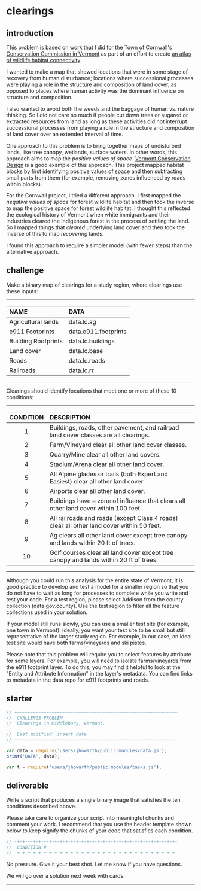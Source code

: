 # __clearings__

## introduction  

This problem is based on work that I did for the Town of [Cornwall's Conservation Commission in Vermont][ccc] as part of an effort to create [an atlas of wildlife habitat connectivity][ccc-atlas].  

I wanted to make a map that showed locations that were in some stage of recovery from human disturbance; locations where successional processes were playing a role in the structure and composition of land cover, as opposed to places where human activity was the dominant influence on structure and composition.  

I also wanted to avoid both the weeds and the baggage of human vs. nature thinking. So I did not care so much if people cut down trees or sugared or extracted resources from land as long as these activities did not interrupt successional processes from playing a role in the structure and composition of land cover over an extended interval of time.     

One approach to this problem is to bring together maps of undisturbed lands, like tree canopy, wetlands, surface waters. In other words, this approach aims to map the _positive values of space_. [Vermont Conservation Design][vcd] is a good example of this approach. This project mapped habitat blocks by first identifying positive values of space and then subtracting small parts from them (for example, removing zones influenced by roads within blocks). 

For the Cornwall project, I tried a different approach. I first mapped the _negative values of space_ for forest wildlife habitat and then took the inverse to map the positive space for forest wildlife habitat. I thought this reflected the ecological history of Vermont when white immigrants and their industries cleared the indigenous forest in the process of settling the land. So I mapped things that _cleared_ underlying land cover and then took the inverse of this to map _recovering_ lands.     

I found this approach to require a simpler model (with fewer steps) than the alternative approach. 

## challenge  

Make a binary map of clearings for a study region, where clearings use these inputs:  

---  

<center>

| NAME                      | DATA                      | 
| :---                      | :---                      |  
| Agricultural lands        | data.lc.ag                |
| e911 Footprints           | data.e911.footprints      | 
| Building Roofprints       | data.lc.buildings         |
| Land cover                | data.lc.base              |
| Roads                     | data.lc.roads             |  
| Railroads                 | data.lc.rr                |  

</center>  

---  

Clearings should identify locations that meet one or more of these 10 conditions:  

---  

<center>

| CONDITION | DESCRIPTION                                                                                           |  
| :---:     | :---                                                                                                  |
| 1         | Buildings, roads, other pavement, and railroad land cover classes are all clearings.                  |
| 2         | Farm/Vineyard clear all other land cover classes.                                                     |
| 3         | Quarry/Mine clear all other land covers.                                                              | 
| 4         | Stadium/Arena clear all other land cover.                                                             |
| 5         | All Alpine glades or trails (both Expert and Easiest) clear all other land cover.                     |
| 6         | Airports clear all other land cover.                                                                  |
| 7         | Buildings have a zone of influence that clears all other land cover within 100 feet.                  |
| 8         | All railroads and roads (except Class 4 roads) clear all other land cover within 50 feet.             |  
| 9         | Ag clears all other land cover except tree canopy and lands within 20 ft of trees.                    | 
| 10        | Golf courses clear all land cover except tree canopy and lands within 20 ft of trees.                 |



</center>

---  

Although you could run this analysis for the entire state of Vermont, it is good practice to develop and test a model for a smaller region so that you do not have to wait as long for processes to complete while you write and test your code. For a test region, please select Addison from the county collection (data.gov.county). Use the test region to filter all the feature collections used in your solution.  

If your model still runs slowly, you can use a smaller test site (for example, one town in Vermont). Ideally, you want your test site to be small but still representative of the larger study region. For example, in our case, an ideal test site would have both farms/vineyards and ski pistes.   

Please note that this problem will require you to select features by attribute for some layers. For example, you will need to isolate farms/vineyards from the e911 footprint layer. To do this, you may find it helpful to look at the "Entity and Attribute Information" in the layer's metadata. You can find links to metadata in the data repo for e911 footprints and roads. 

## starter  

```js
// ~~~~~~~~~~~~~~~~~~~~~~~~~~~~~~~~~~~~~~~~~~~~~~~~~~~~~~~~~~~~~
//  CHALLENGE PROBLEM
//  Clearings in Middlebury, Vermont. 

//  Last modified: insert date
// ~~~~~~~~~~~~~~~~~~~~~~~~~~~~~~~~~~~~~~~~~~~~~~~~~~~~~~~~~~~~~

var data = require('users/jhowarth/public:modules/data.js');       
print('DATA', data);

var t = require('users/jhowarth/public:modules/tasks.js');
```

## deliverable  

Write a script that produces a single binary image that satisfies the ten conditions described above.  

Please take care to organize your script into meaningful chunks and comment your work. I recommend that you use the header template shown below to keep signify the chunks of your code that satisfies each condition.

```js
// -+-+-+-+-+-+-+-+-+-+-+-+-+-+-+-+-+-+-+-+-+-+-+-+-+-+-+-+-+-+-
//  CONDITION #
// -+-+-+-+-+-+-+-+-+-+-+-+-+-+-+-+-+-+-+-+-+-+-+-+-+-+-+-+-+-+-
```

No pressure. Give it your best shot. Let me know if you have questions.  

We will go over a solution next week with cards.  






---

[ccc]: https://cornwallvt.com/cornwall-conservation-commission/
[ccc-atlas]: https://jhowarth.users.earthengine.app/view/cornwall-connectivity
[vcd]: https://anr.vermont.gov/node/1182